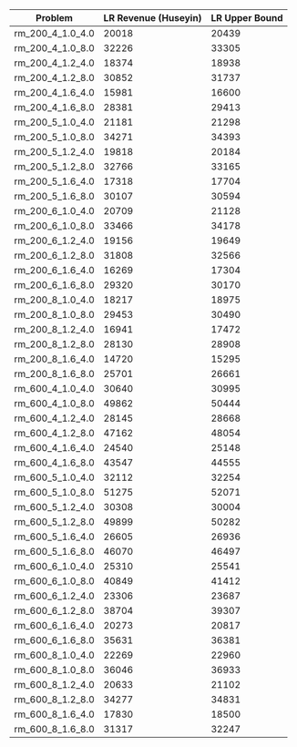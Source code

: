 | Problem | LR Revenue (Huseyin) | LR Upper Bound |
|---------|----------------------|---------------|
| rm_200_4_1.0_4.0 | 20018 | 20439 |
| rm_200_4_1.0_8.0 | 32226 | 33305 |
| rm_200_4_1.2_4.0 | 18374 | 18938 |
| rm_200_4_1.2_8.0 | 30852 | 31737 |
| rm_200_4_1.6_4.0 | 15981 | 16600 |
| rm_200_4_1.6_8.0 | 28381 | 29413 |
| rm_200_5_1.0_4.0 | 21181 | 21298 |
| rm_200_5_1.0_8.0 | 34271 | 34393 |
| rm_200_5_1.2_4.0 | 19818 | 20184 |
| rm_200_5_1.2_8.0 | 32766 | 33165 |
| rm_200_5_1.6_4.0 | 17318 | 17704 |
| rm_200_5_1.6_8.0 | 30107 | 30594 |
| rm_200_6_1.0_4.0 | 20709 | 21128 |
| rm_200_6_1.0_8.0 | 33466 | 34178 |
| rm_200_6_1.2_4.0 | 19156 | 19649 |
| rm_200_6_1.2_8.0 | 31808 | 32566 |
| rm_200_6_1.6_4.0 | 16269 | 17304 |
| rm_200_6_1.6_8.0 | 29320 | 30170 |
| rm_200_8_1.0_4.0 | 18217 | 18975 |
| rm_200_8_1.0_8.0 | 29453 | 30490 |
| rm_200_8_1.2_4.0 | 16941 | 17472 |
| rm_200_8_1.2_8.0 | 28130 | 28908 |
| rm_200_8_1.6_4.0 | 14720 | 15295 |
| rm_200_8_1.6_8.0 | 25701 | 26661 |
| rm_600_4_1.0_4.0 | 30640 | 30995 |
| rm_600_4_1.0_8.0 | 49862 | 50444 |
| rm_600_4_1.2_4.0 | 28145 | 28668 |
| rm_600_4_1.2_8.0 | 47162 | 48054 |
| rm_600_4_1.6_4.0 | 24540 | 25148 |
| rm_600_4_1.6_8.0 | 43547 | 44555 |
| rm_600_5_1.0_4.0 | 32112 | 32254 |
| rm_600_5_1.0_8.0 | 51275 | 52071 |
| rm_600_5_1.2_4.0 | 30308 | 30004 |
| rm_600_5_1.2_8.0 | 49899 | 50282 |
| rm_600_5_1.6_4.0 | 26605 | 26936 |
| rm_600_5_1.6_8.0 | 46070 | 46497 |
| rm_600_6_1.0_4.0 | 25310 | 25541 |
| rm_600_6_1.0_8.0 | 40849 | 41412 |
| rm_600_6_1.2_4.0 | 23306 | 23687 |
| rm_600_6_1.2_8.0 | 38704 | 39307 |
| rm_600_6_1.6_4.0 | 20273 | 20817 |
| rm_600_6_1.6_8.0 | 35631 | 36381 |
| rm_600_8_1.0_4.0 | 22269 | 22960 |
| rm_600_8_1.0_8.0 | 36046 | 36933 |
| rm_600_8_1.2_4.0 | 20633 | 21102 |
| rm_600_8_1.2_8.0 | 34277 | 34831 |
| rm_600_8_1.6_4.0 | 17830 | 18500 |
| rm_600_8_1.6_8.0 | 31317 | 32247 |
